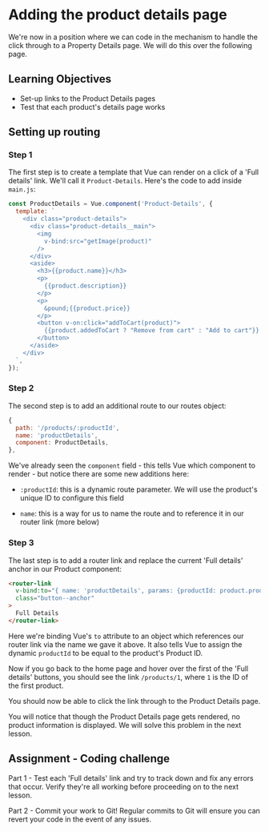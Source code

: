# Adding the product details page

We're now in a position where we can code in the mechanism to handle the click through to a Property Details page. We will do this over the following page.

## Learning Objectives

- Set-up links to the Product Details pages
- Test that each product's details page works

## Setting up routing

### Step 1

The first step is to create a template that Vue can render on a click of a 'Full details' link. We'll call it `Product-Details`. Here's the code to add inside `main.js`:

```js
const ProductDetails = Vue.component('Product-Details', {
  template: `
    <div class="product-details">
      <div class="product-details__main">
        <img
          v-bind:src="getImage(product)"
        />
      </div>
      <aside>
        <h3>{{product.name}}</h3>
        <p>
          {{product.description}}
        </p>
        <p>
          &pound;{{product.price}}
        </p>
        <button v-on:click="addToCart(product)">
          {{product.addedToCart ? "Remove from cart" : "Add to cart"}}
        </button>
      </aside>
    </div>
  `,
});
```

### Step 2

The second step is to add an additional route to our routes object:

```js
{
  path: '/products/:productId',
  name: 'productDetails',
  component: ProductDetails,
},
```

We've already seen the `component` field - this tells Vue which component to render - but notice there are some new additions here:

- `:productId`: this is a dynamic route parameter. We will use the product's unique ID to configure this field

- `name`: this is a way for us to name the route and to reference it in our router link (more below)

### Step 3

The last step is to add a router link and replace the current 'Full details' anchor in our Product component:

```html
<router-link
  v-bind:to="{ name: 'productDetails', params: {productId: product.productId} }"
  class="button--anchor"
>
  Full Details
</router-link>
```

Here we're binding Vue's `to` attribute to an object which references our router link via the name we gave it above. It also tells Vue to assign the dynamic `productId` to be equal to the product's Product ID.

Now if you go back to the home page and hover over the first of the 'Full details' buttons, you should see the link `/products/1`, where `1` is the ID of the first product.

You should now be able to click the link through to the Product Details page.

You will notice that though the Product Details page gets rendered, no product information is displayed. We will solve this problem in the next lesson.

## Assignment - Coding challenge

Part 1 - Test each 'Full details' link and try to track down and fix any errors that occur. Verify they're all working before proceeding on to the next lesson.

Part 2 - Commit your work to Git! Regular commits to Git will ensure you can revert your code in the event of any issues.
